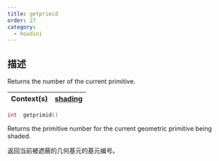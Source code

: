 ```yaml
---
title: getprimid
order: 27
category:
  - houdini
---
```

    
## 描述

Returns the number of the current primitive.

| Context(s) | [shading](../contexts/shading.html) |
| ---------- | ----------------------------------- |

```c
int  getprimid()
```

Returns the primitive number for the current geometric primitive being shaded.

返回当前被遮蔽的几何基元的基元编号。
